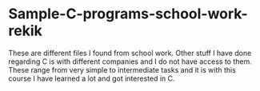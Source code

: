 # Sample-C-programs-school-work-rekik
These are different files I found from school work. Other stuff I have done regarding C is with different companies and I do not have access to them.
These range from very simple to intermediate tasks and it is with this course I have learned a lot and got interested in C.

